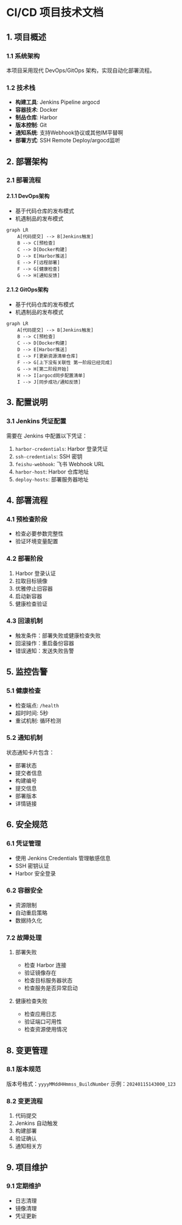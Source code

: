 # CI/CD 项目技术文档

## 1. 项目概述

### 1.1 系统架构
本项目采用现代 DevOps/GitOps 架构，实现自动化部署流程。

### 1.2 技术栈
- **构建工具**: Jenkins Pipeline argocd
- **容器技术**: Docker
- **制品仓库**: Harbor
- **版本控制**: Git
- **通知系统**: 支持Webhook协议或其他IM平替啊
- **部署方式**: SSH Remote Deploy/argocd监听

## 2. 部署架构

### 2.1 部署流程
#### 2.1.1 DevOps架构
- 基于代码仓库的发布模式
- 机遇制品的发布模式
```mermaid
graph LR
    A[代码提交] --> B[Jenkins触发]
    B --> C[预检查]
    C --> D[Docker构建]
    D --> E[Harbor推送]
    E --> F[远程部署]
    F --> G[健康检查]
    G --> H[通知反馈]
```

#### 2.1.2 GitOps架构
- 基于代码仓库的发布模式
- 机遇制品的发布模式
```mermaid
graph LR
    A[代码提交] --> B[Jenkins触发]
    B --> C[预检查]
    C --> D[Docker构建]
    D --> E[Harbor推送]
    E --> F[更新资源清单仓库]
    F --> G[上下没有关联性 第一阶段已经完成]
    G --> H[第二阶段开始]
    H --> I[argocd同步配置清单]
    I --> J[同步成功/通知反馈]
```

## 3. 配置说明

### 3.1 Jenkins 凭证配置
需要在 Jenkins 中配置以下凭证：
1. `harbor-credentials`: Harbor 登录凭证
2. `ssh-credentials`: SSH 密钥
3. `feishu-webhook`: 飞书 Webhook URL
4. `harbor-host`: Harbor 仓库地址
5. `deploy-hosts`: 部署服务器地址


## 4. 部署流程

### 4.1 预检查阶段
- 检查必要参数完整性
- 验证环境变量配置

### 4.2 部署阶段
1. Harbor 登录认证
2. 拉取目标镜像
3. 优雅停止旧容器
4. 启动新容器
5. 健康检查验证

### 4.3 回滚机制
- 触发条件：部署失败或健康检查失败
- 回滚操作：重启备份容器
- 错误通知：发送失败告警


## 5. 监控告警

### 5.1 健康检查
- 检查端点: `/health`
- 超时时间: 5秒
- 重试机制: 循环检测

### 5.2 通知机制
状态通知卡片包含：
- 部署状态
- 提交者信息
- 构建编号
- 提交信息
- 部署版本
- 详情链接

## 6. 安全规范

### 6.1 凭证管理
- 使用 Jenkins Credentials 管理敏感信息
- SSH 密钥认证
- Harbor 安全登录

### 6.2 容器安全
- 资源限制
- 自动重启策略
- 数据持久化


### 7.2 故障处理
1. 部署失败
   - 检查 Harbor 连接
   - 验证镜像存在
   - 检查目标服务器状态
   - 检查服务是否异常启动

2. 健康检查失败
   - 检查应用日志
   - 验证端口可用性
   - 检查资源使用情况

## 8. 变更管理

### 8.1 版本规范
版本号格式：`yyyyMMddHHmmss_BuildNumber`
示例：`20240115143000_123`

### 8.2 变更流程
1. 代码提交
2. Jenkins 自动触发
3. 构建部署
4. 验证确认
5. 通知相关方

## 9. 项目维护

### 9.1 定期维护
- 日志清理
- 镜像清理
- 凭证更新
